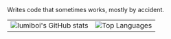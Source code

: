 Writes code that sometimes works, mostly by accident.
<table>
  <tr>
    <td>
      <img src="https://github-readme-stats.vercel.app/api?username=lumiboi&show_icons=true&theme=radical" alt="lumiboi's GitHub stats" />
    </td>
    <td>
      <img src="https://github-readme-stats.vercel.app/api/top-langs/?username=lumiboi&layout=compact&theme=radical" alt="Top Languages" />
    </td>
  </tr>
</table>
